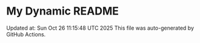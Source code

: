 # My Dynamic README
Updated at: Sun Oct 26 11:15:48 UTC 2025
This file was auto-generated by GitHub Actions.
